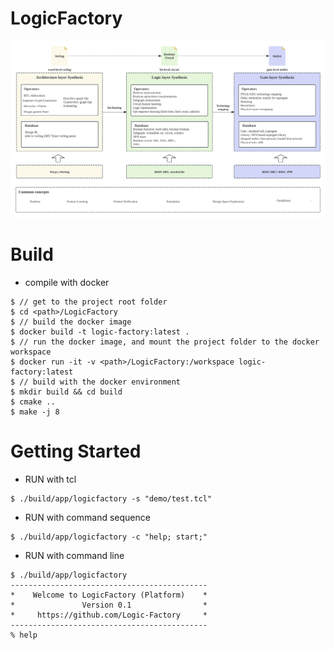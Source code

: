 # LogicFactory

![Framework](LogicFactory.svg "framework")


# Build
- compile with docker
```
$ // get to the project root folder
$ cd <path>/LogicFactory
$ // build the docker image
$ docker build -t logic-factory:latest .
$ // run the docker image, and mount the project folder to the docker workspace
$ docker run -it -v <path>/LogicFactory:/workspace logic-factory:latest
$ // build with the docker environment
$ mkdir build && cd build
$ cmake ..
$ make -j 8
```

# Getting Started
- RUN with tcl
```
$ ./build/app/logicfactory -s "demo/test.tcl"
```

- RUN with command sequence
```
$ ./build/app/logicfactory -c "help; start;"
```

- RUN with command line
```
$ ./build/app/logicfactory
--------------------------------------------
*    Welcome to LogicFactory (Platform)    *
*               Version 0.1                *
*     https://github.com/Logic-Factory     *
--------------------------------------------
% help
```